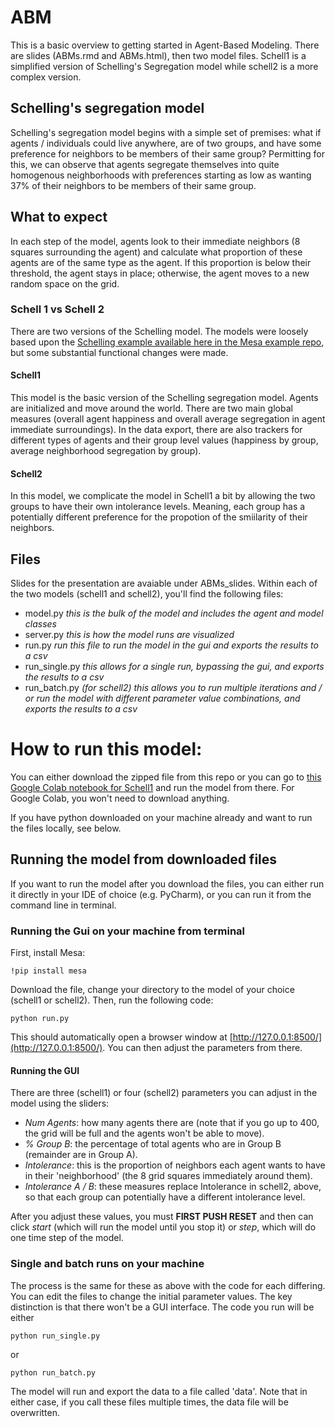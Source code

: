# ABM

This is a basic overview to getting started in Agent-Based Modeling. There are slides (ABMs.rmd and ABMs.html), then two model files. Schell1 is a simplified version of Schelling's Segregation model while schell2 is a more complex version. 

## Schelling's segregation model
Schelling's segregation model begins with a simple set of premises: what if agents / individuals could live anywhere, are of two groups, and have some preference for neighbors to be members of their same group? Permitting for this, we can observe that agents segregate themselves into quite homogenous neighborhoods with preferences starting as low as wanting 37% of their neighbors to be members of their same group. 

## What to expect
In each step of the model, agents look to their immediate neighbors (8 squares surrounding the agent) and calculate what proportion of these agents are of the same type as the agent. If this proportion is below their threshold, the agent stays in place; otherwise, the agent moves to a new random space on the grid. 

### Schell 1 vs Schell 2
There are two versions of the Schelling model. The models were loosely based upon the [Schelling example available here in the Mesa example repo](https://github.com/projectmesa/mesa/tree/main/examples/schelling), but some substantial functional changes were made. 

#### Schell1 
This model is the basic version of the Schelling segregation model. Agents are initialized and move around the world. There are two main global measures (overall agent happiness and overall average segregation in agent immediate surroundings). In the data export, there are also trackers for different types of agents and their group level values (happiness by group, average neighborhood segregation by group). 

#### Schell2
In this model, we complicate the model in Schell1 a bit by allowing the two groups to have their own intolerance levels. Meaning, each group has a potentially different preference for the propotion of the smiilarity of their neighbors. 

## Files
Slides for the presentation are avaiable under ABMs_slides.
Within each of the two models (schell1 and schell2), you'll find the following files:
- model.py *this is the bulk of the model and includes the agent and model classes*
- server.py *this is how the model runs are visualized*
- run.py *run this file to run the model in the gui and exports the results to a csv*
- run_single.py *this allows for a single run, bypassing the gui, and exports the results to a csv*
- run_batch.py *(for schell2) this allows you to run multiple iterations and / or run the model with different parameter value combinations, and exports the results to a csv*

# How to run this model:
You can either download the zipped file from this repo or you can go to [this Google Colab notebook for Schell1](https://colab.research.google.com/drive/11shBk82BSt6WnDA_64HAW0haok6fLwTk#scrollTo=BlZ1knJYPMjb) and run the model from there. For Google Colab, you won't need to download anything. 

If you have python downloaded on your machine already and want to run the files locally, see below.

## Running the model from downloaded files
If you want to run the model after you download the files, you can either run it directly in your IDE of choice (e.g. PyCharm), or you can run it from the command line in terminal. 

### Running the Gui on your machine from terminal
First, install Mesa:

```
!pip install mesa
```

Download the file, change your directory to the model of your choice (schell1 or schell2). Then, run the following code:

```
python run.py
```

This should automatically open a browser window at [http://127.0.0.1:8500/](http://127.0.0.1:8500/). You can then adjust the parameters from there. 

#### Running the GUI
There are three (schell1) or four (schell2) parameters you can adjust in the model using the sliders: 
* *Num Agents*: how many agents there are (note that if you go up to 400, the grid will be full and the agents won't be able to move).
* *% Group B*: the percentage of total agents who are in Group B (remainder are in Group A). 
* *Intolerance*: this is the proportion of neighbors each agent wants to have in their 'neighborhood' (the 8 grid squares immediately around them). 
* *Intolerance A / B*: these measures replace Intolerance in schell2, above, so that each group can potentially have a different intolerance level. 

After you adjust these values, you must **FIRST PUSH RESET** and then can click *start* (which will run the model until you stop it) or *step*, which will do one time step of the model. 

### Single and batch runs on your machine
The process is the same for these as above with the code for each differing. You can edit the files to change the initial parameter values. The key distinction is that there won't be a GUI interface. The code you run will be either

```
python run_single.py
```

or 

```
python run_batch.py
```


The model will run and export the data to a file called 'data'. Note that in either case, if you call these files multiple times, the data file will be overwritten. 

